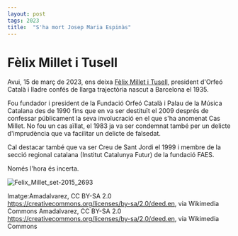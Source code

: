 ```yaml
---
layout: post
tags: 2023 
title:  "S'ha mort Josep Maria Espinàs"
---
```

# Fèlix Millet i Tusell

Avui, 15 de març de 2023, ens deixa [Fèlix Millet i Tusell](https://ca.wikipedia.org/wiki/F%C3%A8lix_Millet_i_Tusell), president d'Orfeó Català i lladre confés de llarga trajectòria nascut a Barcelona el 1935.

Fou fundador i president de la Fundació Orfeó Català i Palau de la Música Catalana des de 1990 fins que en va ser 
destituït el 2009 després de confessar públicament la seva involucració en el que s'ha anomenat Cas Millet. No fou un 
cas aïllat, el 1983 ja va ser condemnat també per un delicte d'imprudència que va facilitar un delicte de falsedat.   

Cal destacar també que va ser Creu de Sant Jordi el 1999 i membre de la secció regional catalana (Institut Catalunya 
Futur) de la fundació FAES.

Només l'hora és incerta.

![Felix_Millet_set-2015_2693](https://github.com/llistademorts/llistademorts/assets/96840785/9750dc3c-dffa-40c8-9855-35f3f4bc9b38)

Imatge:Amadalvarez, CC BY-SA 2.0 https://creativecommons.org/licenses/by-sa/2.0/deed.en, via Wikimedia Commons
Amadalvarez, CC BY-SA 2.0 <https://creativecommons.org/licenses/by-sa/2.0/deed.en>, via Wikimedia Commons

